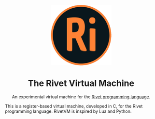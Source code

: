 <div align="center">

<img src="https://github.com/rivet-lang/logo/blob/main/logo.png" alt="Rivet logo" width="200" height="200"/>

# The Rivet Virtual Machine

An experimental virtual machine for the [Rivet programming language](https://github.com/rivet-lang/rivet).

</div>

This is a register-based virtual machine, developed in C, for the Rivet programming language.
RivetVM is inspired by Lua and Python.
